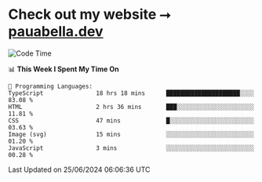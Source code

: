 # Check out my website ⭢ [pauabella.dev](https://pauabella.dev)

<!--START_SECTION:waka-->
![Code Time](http://img.shields.io/badge/Code%20Time-3%2C494%20hrs%2035%20mins-blue)

📊 **This Week I Spent My Time On** 

```text
💬 Programming Languages: 
TypeScript               18 hrs 18 mins      █████████████████████░░░░   83.08 % 
HTML                     2 hrs 36 mins       ███░░░░░░░░░░░░░░░░░░░░░░   11.81 % 
CSS                      47 mins             █░░░░░░░░░░░░░░░░░░░░░░░░   03.63 % 
Image (svg)              15 mins             ░░░░░░░░░░░░░░░░░░░░░░░░░   01.20 % 
JavaScript               3 mins              ░░░░░░░░░░░░░░░░░░░░░░░░░   00.28 % 
```


 Last Updated on 25/06/2024 06:06:36 UTC
<!--END_SECTION:waka-->
